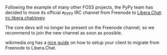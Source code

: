 <!--
.. title: #pypy IRC moves to Libera.Chat
.. slug: pypy-irc-moves-to-libera-chat
.. date: 2021-05-31 10:00:00 UTC
.. author: antocuni
.. tags:
.. category:
.. link:
.. description:
.. type: text
-->

Following the example of many other FOSS projects, the PyPy team has
decided to move its official ``#pypy`` IRC channel from Freenode to
[Libera.Chat](https://libera.chat/): [irc.libera.chat/pypy](irc://irc.libera.chat/pypy)

The core devs will no longer be present on the Freenode channel, so we recommend to
join the new channel as soon as possible.

wikimedia.org has a
[nice guide](https://meta.wikimedia.org/wiki/IRC/Migrating_to_Libera_Chat) on
how to setup your client to migrate from Freenode to Libera.Chat.

<!--TEASER_END-->
